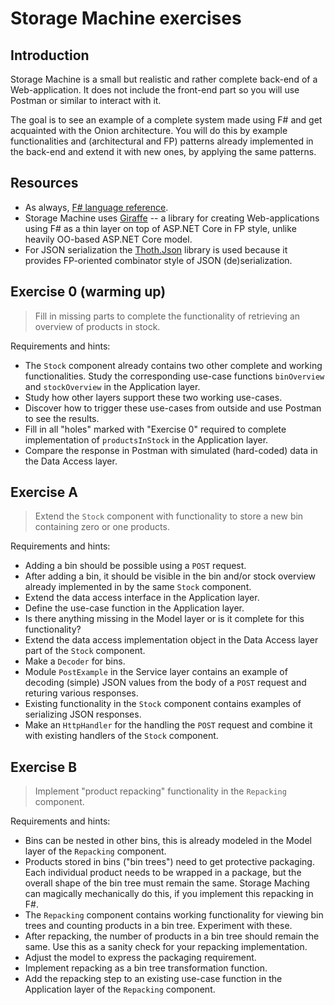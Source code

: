 # Storage Machine exercises

## Introduction

Storage Machine is a small but realistic and rather complete back-end of a Web-application. It does not include the front-end part so you will use Postman or similar to interact with it.

The goal is to see an example of a complete system made using F# and get acquainted with the Onion architecture. You will do this by example functionalities and (architectural and FP) patterns already implemented in the back-end and extend it with new ones, by applying the same patterns.

## Resources

* As always, [F# language reference](https://docs.microsoft.com/en-us/dotnet/fsharp/language-reference/).
* Storage Machine uses [Giraffe](https://github.com/giraffe-fsharp/Giraffe/blob/master/DOCUMENTATION.md) -- a library for creating Web-applications using F# as a thin layer on top of ASP.NET Core in FP style, unlike heavily OO-based ASP.NET Core model.
* For JSON serialization the [Thoth.Json](https://thoth-org.github.io/Thoth.Json/documentation/concept/introduction.html) library is used because it provides FP-oriented combinator style of JSON (de)serialization.

## Exercise 0 (warming up)

> Fill in missing parts to complete the functionality of retrieving an overview of products in stock.

Requirements and hints:

- The `Stock` component already contains two other complete and working functionalities. Study the corresponding use-case functions `binOverview` and `stockOverview` in the Application layer.
- Study how other layers support these two working use-cases.
- Discover how to trigger these use-cases from outside and use Postman to see the results.
- Fill in all "holes" marked with "Exercise 0" required to complete implementation of `productsInStock` in the Application layer.
- Compare the response in Postman with simulated (hard-coded) data in the Data Access layer.

## Exercise A

> Extend the `Stock` component with functionality to store a new bin containing zero or one products.

Requirements and hints:

- Adding a bin should be possible using a `POST` request.
- After adding a bin, it should be visible in the bin and/or stock overview already implemented in by the same `Stock` component.
- Extend the data access interface in the Application layer.
- Define the use-case function in the Application layer.
- Is there anything missing in the Model layer or is it complete for this functionality?
- Extend the data access implementation object in the Data Access layer part of the `Stock` component.
- Make a `Decoder` for bins.
- Module `PostExample` in the Service layer contains an example of decoding (simple) JSON values from the body of a `POST` request and returing various responses.
- Existing functionality in the `Stock` component contains examples of serializing JSON responses.
- Make an `HttpHandler` for the handling the `POST` request and combine it with existing handlers of the `Stock` component.

## Exercise B

> Implement "product repacking" functionality in the `Repacking` component.

Requirements and hints:

- Bins can be nested in other bins, this is already modeled in the Model layer of the `Repacking` component.
- Products stored in bins ("bin trees") need to get protective packaging. Each individual product needs to be wrapped in a package, but the overall shape of the bin tree must remain the same. Storage Maching can magically mechanically do this, if you implement this repacking in F#.
- The `Repacking` component contains working functionality for viewing bin trees and counting products in a bin tree. Experiment with these.
- After repacking, the number of products in a bin tree should remain the same. Use this as a sanity check for your repacking implementation.
- Adjust the model to express the packaging requirement.
- Implement repacking as a bin tree transformation function.
- Add the repacking step to an existing use-case function in the Application layer of the `Repacking` component.